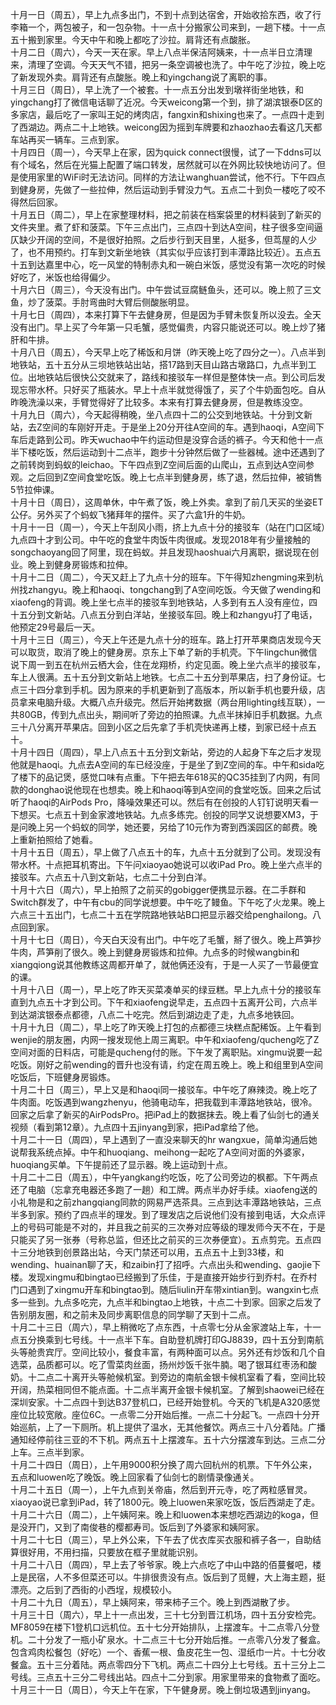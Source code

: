 十月一日（周五），早上九点多出门，不到十点到达宿舍，开始收拾东西，收了行李箱一个，两包被子，和一包杂物。十一点十分搬家公司来到，一趟下楼。十一点五十搬到家里。今天中午和晚上都吃了沙拉。肩背还有点酸胀。</br>
十月二日（周六），今天一天在家。早上八点半保洁阿姨来，十一点半日立清理来，清理了空调。今天天气不错，把另一条空调被也洗了。中午吃了沙拉，晚上吃了新发现外卖。肩背还有点酸胀。晚上和yingchang说了离职的事。</br>
十月三日（周日），早上洗了一个被套。十一点五分出发到墩祥街坐地铁，和yingchang打了微信电话聊了近况。今天weicong第一个到，排了湖滨银泰D区的多家店，最后吃了一家叫王妃的烤肉店，fangxin和shixing也来了。一点四十走到了西湖边。两点二十上地铁。weicong因为摇到车牌要和zhaozhao去看这几天都车站再买一辆车。三点到家。</br>
十月四日（周一），今天早上在家，因为quick connect很慢，试了一下ddns可以有个域名，然后在光猫上配置了端口转发，居然就可以在外网比较快地访问了。但是使用家里的WiFi时无法访问。同样的方法让wanghuan尝试，他不行。下午四点到健身房，先做了一些拉伸，然后运动到手臂没力气。五点二十到负一楼吃了咬不得然后回家。</br>
十月五日（周二），早上在家整理材料，把之前装在档案袋里的材料装到了新买的文件夹里。煮了虾和菠菜。下午三点出门，三点四十到达A空间，柱子很多空间逼仄缺少开阔的空间，不是很好拍照。之后步行到天目里，人挺多，但茑屋的人少了，也不用预约。打车到文新坐地铁（其实似乎应该打到丰潭路比较近）。五点五十五到达嘉里中心，吃一风堂的特制赤丸和一碗白米饭，感觉没有第一次吃的时候好吃了，米饭也给得偏少。</br>
十月六日（周三），今天没有出门。中午尝试豆腐鲢鱼头，还可以。晚上煎了三文鱼，炒了菠菜。手肘弯曲时大臂后侧酸胀明显。</br>
十月七日（周四），本来打算下午去健身房，但是因为手臂未恢复所以没去。全天没有出门。早上买了今年第一只毛蟹，感觉偏贵，内容只能说还可以。晚上炒了猪肝和牛排。</br>
十月八日（周五），今天早上吃了稀饭和月饼（昨天晚上吃了四分之一）。八点半到地铁站，五十五分从三坝地铁站出站，搭17路到天目山路古墩路口，九点半到工位。出地铁站后很快公交就来了，路线和接驳车一样但是整体快一点。到公司后发现忘带水杯。只好买了瓶装水。早上十点半就觉得饿了，买了个牛奶面包吃。自从昨晚洗澡以来，手臂觉得好了比较多。本来有打算去健身房，但是教练没空。</br>
十月九日（周六），今天起得稍晚，坐八点四十二的公交到地铁站。十分到文新站，去Z空间的车刚好开走。于是坐上20分开往A空间的车。遇到haoqi，A空间下车后走路到公司。昨天wuchao中午约运动但是没穿合适的裤子。今天和他十一点半下楼吃饭，然后运动到十二点半，跑步十分钟然后做了一些器械。途中还遇到了之前转岗到蚂蚁的leichao。下午四点到Z空间后面的山爬山，五点到达A空间参观。之后回到Z空间食堂吃饭。晚上七点半到健身房，练了退，然后拉伸，被销售5节拉伸课。</br>
十月十日（周日），这周单休，中午煮了饭，晚上外卖。拿到了前几天买的坐姿ET公仔。另外买了个蚂蚁飞猪拜年的摆件。买了六盒1升的牛奶。</br>
十月十一日（周一），今天上午刮风小雨，挤上九点十分的接驳车（站在门口区域）九点四十才到公司。中午吃的食堂牛肉饭牛肉很咸。发现2018年有少量接触的songchaoyang回了阿里，现在蚂蚁。并且发现haoshuai六月离职，据说现在创业。晚上到健身房锻炼和拉伸。</br>
十月十二日（周二），今天又赶上了九点十分的班车。下午得知zhengming来到杭州找zhangyu。晚上和haoqi、tongchang到了A空间吃饭。今天做了wending和xiaofeng的背调。晚上坐七点半的接驳车到地铁站，人多到有五人没有座位，四十五分到文新站。八点五分到白洋站，坐接驳车回。晚上和zhangyu打了电话，他预定29号最后一天。</br>
十月十三日（周三），今天上午还是九点十分的班车。路上打开苹果商店发现今天可以取货，取消了晚上的健身房。京东上下单了新的手机壳。下午lingchun微信说下周一到五在杭州云栖大会，住在龙翔桥，约定见面。晚上坐六点半的接驳车，车上人很满。五十五分到文新站上地铁。七点二十五分到苹果店，扫了身份证。七点三十四分拿到手机。因为原来的手机更新到了高版本，所以新手机也要升级，店员拿来电脑升级。大概八点升级完。然后开始拷数据（两台用lighting线互联），一共80GB，传到九点出头，期间听了旁边的拍照课。九点半抹掉旧手机数据。九点三十八分离开苹果店。回到小区之后先拿了手机壳快递再上楼，到家已经十点五十。</br>
十月十四日（周四），早上八点五十五分到文新站，旁边的人起身下车之后才发现他就是haoqi。九点去A空间的车已经没座，于是坐了到Z空间的车。中午和sida吃了楼下的品记煲，感觉口味有点重。下午把去年618买的QC35挂到了内网，有同款的donghao说他现在也想卖。晚上和haoqi等到A空间的食堂吃饭。回来之后试听了haoqi的AirPods Pro，降噪效果还可以。然后有在创投的人钉钉说明天看一下想买。七点五十到金家渡地铁站。九点多练完。创投的同学又说想要XM3，于是问晚上另一个蚂蚁的同学，她还要，另给了10元作为寄到西溪园区的邮费。晚上重新拍照给了她看。</br>
十月十五日（周五），早上做了八点五十的车，九点十五分就到了公司。发现没有带水杯。十点把耳机寄出。下午问xiaoyao她说可以收iPad Pro。晚上坐六点半的接驳车。六点五十八到文新站，七点二十分到白洋。</br>
十月十六日（周六），早上拍照了之前买的gobigger便携显示器。在二手群和Switch群发了，中午有cbu的同学说想要。中午吃了鳗鱼。下午吃了火龙果。晚上六点三十五出门，七点二十五在学院路地铁站B口把显示器交给penghailong。八点回到家。</br>
十月十七日（周日），今天白天没有出门。中午吃了毛蟹，掰了很久。晚上芦笋抄牛肉，芦笋削了很久。晚上到健身房锻炼和拉伸。九点多的时候wangbin和xiangqiong说其他教练这周都开单了，就他俩还没有，于是一人买了一节最便宜的课。</br>
十月十八日（周一），早上吃了昨天买菜凑单买的绿豆糕。早上九点十分的接驳车直到九点五十才到公司。下午和xiaofeng说早走，五点四十五离开公司，六点半到达湖滨银泰点都德，八点二十吃完。然后到湖边走了走，九点多地铁回。</br>
十月十九日（周二），早上吃了昨天晚上打包的点都德三块糕点配稀饭。上午看到wenjie的朋友圈，内网一搜发现他上周三离职。中午和xiaofeng/qucheng吃了Z空间对面的日料店，可能是qucheng付的账。下午发了离职贴。xingmu说要一起吃饭。刚好之前wending的晋升也没有请，约定在周五晚上。晚上和组里到A空间吃饭后，下班健身房锻炼。</br>
十月二十日（周三），早上又是和haoqi同一接驳车。中午吃了麻辣烫。晚上吃了牛肉面。吃饭遇到wangzhenyu，他骑电动车，把我载到丰潭路地铁站，很冷。回家之后拿了新买的AirPodsPro。把iPad上的数据抹去。晚上看了仙剑七的通关视频（看到第12章）。九点四十五jinyang到家，把iPad拿给了他。</br>
十月二十一日（周四），早上遇到了一直没来聊天的hr wangxue，简单沟通后她说帮我系统点掉。中午和huoqiang、meihong一起吃了A空间对面的外婆家，huoqiang买单。下午提前还了显示器。晚上运动到十点。</br>
十月二十二日（周五），中午yangkang约吃饭，吃了公司旁边的枫都。下午两点还了电脑（忘拿充电器还多跑了一趟）和工牌。两点半办好手续。xiaofeng送的小礼物是和之前zhangqiang同款的网易严选茶具。三点到达丰潭路地铁站，三点半多到家。预约了四点半的理发。到了理发店之后说他们没有接到电话，大众点评上的号码可能是不对的，并且我之前买的三次券对应等级的理发师今天不在，于是只能买了另一张券（号称总监，但还比之前买的三次券便宜）。五点剪完。五点四十三分地铁到创景路出站，今天门禁还可以用，五点五十上到33楼，和wending、huainan聊了天，和zaibin打了招呼。六点出头和wending、gaojie下楼。发现xingmu和bingtao已经搬到了乐佳，于是直接开始步行到乔村。在乔村门口遇到了xingmu开车和bingtao到。随后liulin开车带xintian到。wangxin七点多一些到。九点多吃完，九点半和bingtao上地铁，十点二十到家。回家之后发了告别朋友圈，和之前未及同步离职信息的同学聊了天到十二点。</br>
十月二十三日（周六），早上稍微吃了点东西，十点零七分从金家渡站上车，十一点五分换乘到七号线。十一点半下车。自助登机牌打印GJ8839，四十五分到南航头等舱贵宾厅。空间比较小，餐食丰富，有两种面可以点。另外还有炒饭和几个自选菜，品质都可以。吃了雪菜肉丝面，扬州炒饭千张牛腩。喝了银耳红枣汤和酸奶。十二点二十离开头等舱候机室。到旁边的南航金银卡候机室看了看，空间比较开阔，热菜相同但不能点面。十二点半离开金银卡候机室。了解到shaowei已经在深圳安家。十二点四十到达B37登机口，已经开始登机。今天的飞机是A320感觉座位比较宽敞。座位6C。一点零二分开始后推。一点二十分起飞。一点四十分开始巡航，上了一下厕所。机上提供了温水，无其他餐饮。两点三十八分着陆。广播通知经停前往三亚的不下机。两点五十上摆渡车。五十六分摆渡车到达。三点二分上车。三点半到家。</br>
十月二十四日（周日），上午用9000积分换了周六回杭州的机票。下午外公来，五点和luowen吃了晚饭。晚上回家看了仙剑七的剧情录像通关。</br>
十月二十五日（周一），上午九点到关帝庙，然后到开元寺，吃了两粒感冒灵。xiaoyao说已拿到iPad，转了1800元。晚上luowen来家吃饭，饭后西湖走了走。</br>
十月二十六日（周二），上午姨阿来。晚上和luowen本来想吃西湖边的koga，但是没开门，又到了南俊巷的樱都寿司。饭后到了外婆家和姨阿家。</br>
十月二十七日（周三），早上外公来，下午去了优衣库买衣服和裤子各一，自助结算很好用，不用扫描，只要放在框子里就能识别。</br>
十月二十八日（周四），早上去了爷爷家。晚上六点吃了中山中路的佰蔓餐吧，楼上是民宿，人不多但菜还可以。牛排很贵没有点。饭后到了觅鲤，大上海主题，挺漂亮。之后到了西街的小西埕，规模较小。</br>
十月二十九日（周五），早上姨阿来，带来柿子三个。晚上到西湖散了步。</br>
十月三十日（周六），早上十一点出发，三十七分到晋江机场，四十五分安检完。MF8059在楼下1登机口远机位。五十七分开始排队，上摆渡车。十二点零八分登机。二十分发了一瓶小矿泉水。十二点三十七分开始后推。一点零八分发了餐盒。包含鸡肉松餐包（好吃）一个、香蕉一根、鱼皮花生一包、湿纸巾一片。十七分收餐盒。五十三分着陆。两点零四分下飞机。两点二十四分上七号线。五十三分上二号线。三点五十三分二号线出站。四点十二分到家。用家里带来的食物煮了面吃。</br>
十月三十一日（周日），今天上午在家，下午健身房。晚上倒垃圾遇到jinyang。</br>

